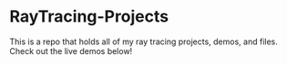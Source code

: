 # RayTracing-Projects

This is a repo that holds all of my ray tracing projects, demos, and files.  Check out the live demos below!
